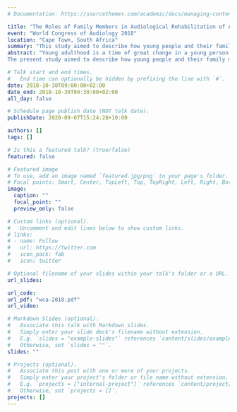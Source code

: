 ```yaml
---
# Documentation: https://sourcethemes.com/academic/docs/managing-content/

title: "The Roles of Family Members in Audiological Rehabilitation of Australian Young Adults Living with Hearing Loss"
event: "World Congress of Audiology 2018"
location: "Cape Town, South Africa"
summary: "This study aimed to describe how young people and their family members describe the roles of family members in rehabilitative audiological health care. The perspectives of four mothers of people with hearing loss were presented, highlighting the ways in which they described their experience of time in their children's hearing loss journey. Please note that the content of this talk as presented differed significantly from the abstract as originally presented."
abstract: "Young adulthood is a time of great change in a young person's life. In particular, who the young adult considers their &ldquo;family&rdquo; may change rapidly. The incorporation of family members into rehabilitation has been shown to improve the delivery and outcomes of care across a range of measures, disease aetiologies, and treatment types. However, it is unclear which family members should be involved and to what extent in the audiological rehabilitation of young adults living with hearing loss.
The present study aimed to describe how young people and their family members describe the roles of family members in rehabilitative audiological health care.\n\nQualitative in-depth interviews were conducted with approximately 15 young adults with hearing loss and family members. The interviews were recorded, transcribed and analysed using a constructivist grounded theoretic methodology.\n\nIt was found that young people describe their family members using several roles, including as &ldquo;support person&rdquo;, &ldquo;advocate&rdquo;, &ldquo;reminder&rdquo;, &ldquo;student&rdquo;, and &ldquo;chaperone&rdquo;. Which role they ascribe to a family member is shaped by the needs that the young adult has, how comfortable he or she feels managing their own hearing care, and how supported they feel by their clinician. Roles determine how likely a family member is to be wanted or included by the young person, as well as when their involvement might be more or less valued.\n\nUnderstanding the roles of family members in audiological rehabilitation will assist clinicians to incorporate them in service delivery, allowing for better integrated, more patient- and family-centred care."

# Talk start and end times.
#   End time can optionally be hidden by prefixing the line with `#`.
date: 2018-10-30T09:00:00+02:00
date_end: 2018-10-30T09:30:00+02:00
all_day: false

# Schedule page publish date (NOT talk date).
publishDate: 2020-09-07T15:24:28+10:00

authors: []
tags: []

# Is this a featured talk? (true/false)
featured: false

# Featured image
# To use, add an image named `featured.jpg/png` to your page's folder.
# Focal points: Smart, Center, TopLeft, Top, TopRight, Left, Right, BottomLeft, Bottom, BottomRight.
image:
  caption: ""
  focal_point: ""
  preview_only: false

# Custom links (optional).
#   Uncomment and edit lines below to show custom links.
# links:
# - name: Follow
#   url: https://twitter.com
#   icon_pack: fab
#   icon: twitter

# Optional filename of your slides within your talk's folder or a URL.
url_slides:

url_code:
url_pdf: "wca-2018.pdf"
url_video:

# Markdown Slides (optional).
#   Associate this talk with Markdown slides.
#   Simply enter your slide deck's filename without extension.
#   E.g. `slides = "example-slides"` references `content/slides/example-slides.md`.
#   Otherwise, set `slides = ""`.
slides: ""

# Projects (optional).
#   Associate this post with one or more of your projects.
#   Simply enter your project's folder or file name without extension.
#   E.g. `projects = ["internal-project"]` references `content/project/deep-learning/index.md`.
#   Otherwise, set `projects = []`.
projects: []
---
```

